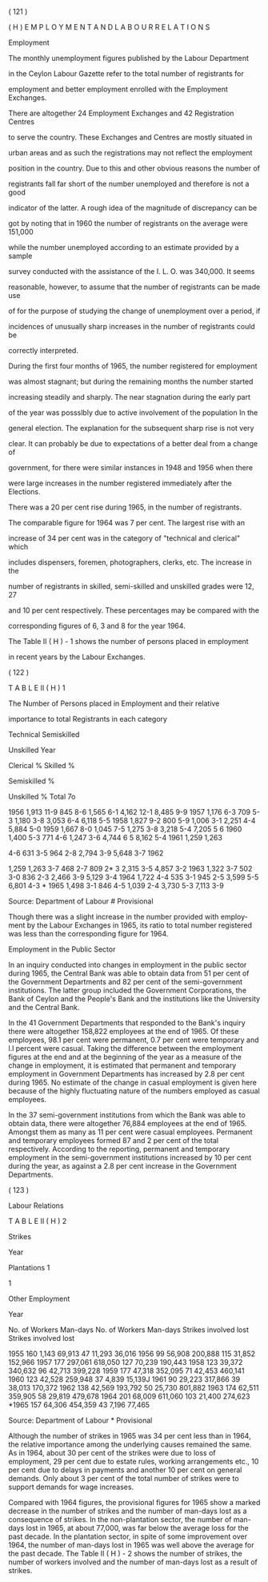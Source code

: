 ( 121 )

( H ) E M P L O Y M E N T A N D L A B O U R R E L A T I O N S

Employment

The monthly unemployment figures published by the Labour Department

in the Ceylon Labour Gazette refer to the total number of registrants for

employment and better employment enrolled with the Employment Exchanges.

There are altogether 24 Employment Exchanges and 42 Registration Centres

to serve the country. These Exchanges and Centres are mostly situated in

urban areas and as such the registrations may not reflect the employment

position in the country. Due to this and other obvious reasons the number of

registrants fall far short of the number unemployed and therefore is not a good

indicator of the latter. A rough idea of the magnitude of discrepancy can be

got by noting that in 1960 the number of registrants on the average were 151,000

while the number unemployed according to an estimate provided by a sample

survey conducted with the assistance of the I. L. O. was 340,000. It seems

reasonable, however, to assume that the number of registrants can be made use

of for the purpose of studying the change of unemployment over a period, if

incidences of unusually sharp increases in the number of registrants could be

correctly interpreted.

During the first four months of 1965, the number registered for employment

was almost stagnant; but during the remaining months the number started

increasing steadily and sharply. The near stagnation during the early part

of the year was possslbly due to active involvement of the population In the

general election. The explanation for the subsequent sharp rise is not very

clear. It can probably be due to expectations of a better deal from a change of

government, for there were similar instances in 1948 and 1956 when there

were large increases in the number registered immediately after the Elections.

There was a 20 per cent rise during 1965, in the number of registrants.

The comparable figure for 1964 was 7 per cent. The largest rise with an

increase of 34 per cent was in the category of "technical and clerical" which

includes dispensers, foremen, photographers, clerks, etc. The increase in the

number of registrants in skilled, semi-skilled and unskilled grades were 12, 27

and 10 per cent respectively. These percentages may be compared with the

corresponding figures of 6, 3 and 8 for the year 1964.

The Table II ( H ) - 1 shows the number of persons placed in employment

in recent years by the Labour Exchanges.

( 122 )

T A B L E II ( H ) 1

The Number of Persons placed in Employment and their relative

importance to total Registrants in each category

Technical Semi­skilled

Un­skilled Year

Clerical % Skilled %

Semi­skilled %

Un­skilled % Total 7o

1956 1,913 11-9 845 8-6 1,565 6-1 4,162 12-1 8,485 9-9 1957 1,176 6-3 709 5-3 1,180 3-8 3,053 6-4 6,118 5-5 1958 1,827 9-2 800 5-9 1,006 3-1 2,251 4-4 5,884 5-0 1959 1,667 8-0 1,045 7-5 1,275 3-8 3,218 5-4 7,205 5 6 1960 1,400 5-3 771 4-6 1,247 3-6 4,744 6 5 8,162 5-4 1961 1,259 1,263

4-6 631 3-5 964 2-8 2,794 3-9 5,648 3-7 1962

1,259 1,263 3-7 468 2-7 809 2* 3 2,315 3-5 4,857 3-2 1963 1,322 3-7 502 3-0 836 2-3 2,466 3-9 5,129 3-4 1964 1,722 4-4 535 3-1 945 2-5 3,599 5-5 6,801 4-3 * 1965 1,498 3-1 846 4-5 1,039 2-4 3,730 5-3 7,113 3-9

Source: Department of Labour # Provisional

Though there was a slight increase in the number provided with employ­ment by the Labour Exchanges in 1965, its ratio to total number registered was less than the corresponding figure for 1964.

Employment in the Public Sector

In an inquiry conducted into changes in employment in the public sector during 1965, the Central Bank was able to obtain data from 51 per cent of the Government Departments and 82 per cent of the semi-government institutions. The latter group included the Government Corporations, the Bank of Ceylon and the People's Bank and the institutions like the University and the Central Bank.

In the 41 Government Departments that responded to the Bank's inquiry there were altogether 158,822 employees at the end of 1965. Of these employees, 98.1 per cent were permanent, 0.7 per cent were temporary and l.l percent were casual. Taking the difference between the employment figures at the end and at the beginning of the year as a measure of the change in employment, it is estimated that permanent and temporary employment in Government Departments has increased by 2.8 per cent during 1965. No estimate of the change in casual employment is given here because of the highly fluctuating nature of the numbers employed as casual employees.

In the 37 semi-government institutions from which the Bank was able to obtain data, there were altogether 76,884 employees at the end of 1965. Amongst them as many as 11 per cent were casual employees. Permanent and temporary employees formed 87 and 2 per cent of the total respectively. According to the reporting, permanent and temporary employment in the semi-government institutions increased by 10 per cent during the year, as against a 2.8 per cent increase in the Government Departments.

( 123 )

Labour Relations

T A B L E II ( H ) 2

Strikes

Year

Plantations 1

1

Other Employment

Year

No. of Workers Man-days No. of Workers Man-days Strikes involved lost Strikes involved lost

1955 160 1,143 69,913 47 11,293 36,016 1956 99 56,908 200,888 115 31,852 152,966 1957 177 297,061 618,050 127 70,239 190,443 1958 123 39,372 340,632 96 42,713 399,228 1959 177 47,318 352,095 71 42,453 460,141 1960 123 42,528 259,948 37 4,839 15,139J 1961 90 29,223 317,866 39 38,013 170,372 1962 138 42,569 193,792 50 25,730 801,882 1963 174 62,511 359,905 58 29,819 479,678 1964 201 68,009 611,060 103 21,400 274,623 *1965 157 64,306 454,359 43 7,196 77,465

Source: Department of Labour * Provisional

Although the number of strikes in 1965 was 34 per cent less than in 1964, the relative importance among the underlying causes remained the same. As in 1964, about 30 per cent of the strikes were due to loss of employment, 29 per cent due to estate rules, working arrangements etc., 10 per cent due to delays in payments and another 10 per cent on general demands. Only about 3 per cent of the total number of strikes were to support demands for wage increases.

Compared with 1964 figures, the provisional figures for 1965 show a marked decrease in the number of strikes and the number of man-days lost as a consequence of strikes. In the non-plantation sector, the number of man-days lost in 1965, at about 77,000, was far below the average loss for the past decade. In the plantation sector, in spite of some improvement over 1964, the number of man-days lost in 1965 was well above the average for the past decade. The Table II ( H ) - 2 shows the number of strikes, the number of workers involved and the number of man-days lost as a result of strikes.